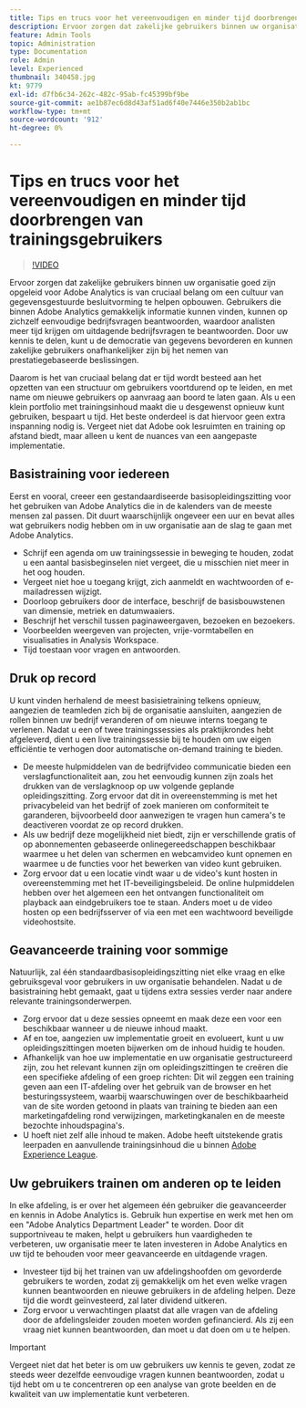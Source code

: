 ```yaml
---
title: Tips en trucs voor het vereenvoudigen en minder tijd doorbrengen van trainingsgebruikers
description: Ervoor zorgen dat zakelijke gebruikers binnen uw organisatie goed zijn opgeleid voor Adobe Analytics is van cruciaal belang om een cultuur van gegevensgestuurde besluitvorming te helpen opbouwen. Gebruikers die binnen Adobe Analytics gemakkelijk informatie kunnen vinden, kunnen op zichzelf eenvoudige bedrijfsvragen beantwoorden, waardoor analisten meer tijd krijgen om uitdagende bedrijfsvragen te beantwoorden. Door uw kennis te delen, kunt u de democratie van gegevens bevorderen en kunnen zakelijke gebruikers onafhankelijker zijn bij het nemen van prestatiegebaseerde beslissingen.
feature: Admin Tools
topic: Administration
type: Documentation
role: Admin
level: Experienced
thumbnail: 340458.jpg
kt: 9779
exl-id: d7fb6c34-262c-482c-95ab-fc45399bf9be
source-git-commit: ae1b87ec6d8d43af51ad6f40e7446e350b2ab1bc
workflow-type: tm+mt
source-wordcount: '912'
ht-degree: 0%

---
```


# Tips en trucs voor het vereenvoudigen en minder tijd doorbrengen van trainingsgebruikers

>[!VIDEO](https://video.tv.adobe.com/v/340458/?quality=12&learn=on)

Ervoor zorgen dat zakelijke gebruikers binnen uw organisatie goed zijn opgeleid voor Adobe Analytics is van cruciaal belang om een cultuur van gegevensgestuurde besluitvorming te helpen opbouwen. Gebruikers die binnen Adobe Analytics gemakkelijk informatie kunnen vinden, kunnen op zichzelf eenvoudige bedrijfsvragen beantwoorden, waardoor analisten meer tijd krijgen om uitdagende bedrijfsvragen te beantwoorden. Door uw kennis te delen, kunt u de democratie van gegevens bevorderen en kunnen zakelijke gebruikers onafhankelijker zijn bij het nemen van prestatiegebaseerde beslissingen.

Daarom is het van cruciaal belang dat er tijd wordt besteed aan het opzetten van een structuur om gebruikers voortdurend op te leiden, en met name om nieuwe gebruikers op aanvraag aan boord te laten gaan. Als u een klein portfolio met trainingsinhoud maakt die u desgewenst opnieuw kunt gebruiken, bespaart u tijd. Het beste onderdeel is dat hiervoor geen extra inspanning nodig is. Vergeet niet dat Adobe ook lesruimten en training op afstand biedt, maar alleen u kent de nuances van een aangepaste implementatie.


## Basistraining voor iedereen

Eerst en vooral, creeer een gestandaardiseerde basisopleidingszitting voor het gebruiken van Adobe Analytics die in de kalenders van de meeste mensen zal passen. Dit duurt waarschijnlijk ongeveer een uur en bevat alles wat gebruikers nodig hebben om in uw organisatie aan de slag te gaan met Adobe Analytics.

* Schrijf een agenda om uw trainingssessie in beweging te houden, zodat u een aantal basisbeginselen niet vergeet, die u misschien niet meer in het oog houden.
* Vergeet niet hoe u toegang krijgt, zich aanmeldt en wachtwoorden of e-mailadressen wijzigt.
* Doorloop gebruikers door de interface, beschrijf de basisbouwstenen van dimensie, metriek en datumwaaiers.
* Beschrijf het verschil tussen paginaweergaven, bezoeken en bezoekers.
* Voorbeelden weergeven van projecten, vrije-vormtabellen en visualisaties in Analysis Workspace.
* Tijd toestaan voor vragen en antwoorden.

## Druk op record

U kunt vinden herhalend de meest basisietraining telkens opnieuw, aangezien de teamleden zich bij de organisatie aansluiten, aangezien de rollen binnen uw bedrijf veranderen of om nieuwe interns toegang te verlenen. Nadat u een of twee trainingssessies als praktijkrondes hebt afgeleverd, dient u een live trainingssessie bij te houden om uw eigen efficiëntie te verhogen door automatische on-demand training te bieden.

* De meeste hulpmiddelen van de bedrijfvideo communicatie bieden een verslagfunctionaliteit aan, zou het eenvoudig kunnen zijn zoals het drukken van de verslagknoop op uw volgende geplande opleidingszitting. Zorg ervoor dat dit in overeenstemming is met het privacybeleid van het bedrijf of zoek manieren om conformiteit te garanderen, bijvoorbeeld door aanwezigen te vragen hun camera&#39;s te deactiveren voordat ze op record drukken.
* Als uw bedrijf deze mogelijkheid niet biedt, zijn er verschillende gratis of op abonnementen gebaseerde onlinegereedschappen beschikbaar waarmee u het delen van schermen en webcamvideo kunt opnemen en waarmee u de functies voor het bewerken van video kunt gebruiken.
* Zorg ervoor dat u een locatie vindt waar u de video&#39;s kunt hosten in overeenstemming met het IT-beveiligingsbeleid. De online hulpmiddelen hebben over het algemeen een het ontvangen functionaliteit om playback aan eindgebruikers toe te staan. Anders moet u de video hosten op een bedrijfsserver of via een met een wachtwoord beveiligde videohostsite.

## Geavanceerde training voor sommige

Natuurlijk, zal één standaardbasisopleidingszitting niet elke vraag en elke gebruiksgeval voor gebruikers in uw organisatie behandelen. Nadat u de basistraining hebt gemaakt, gaat u tijdens extra sessies verder naar andere relevante trainingsonderwerpen.

* Zorg ervoor dat u deze sessies opneemt en maak deze een voor een beschikbaar wanneer u de nieuwe inhoud maakt.
* Af en toe, aangezien uw implementatie groeit en evolueert, kunt u uw opleidingszittingen moeten bijwerken om de inhoud huidig te houden.
* Afhankelijk van hoe uw implementatie en uw organisatie gestructureerd zijn, zou het relevant kunnen zijn om opleidingszittingen te creëren die een specifieke afdeling of een groep richten: Dit wil zeggen een training geven aan een IT-afdeling over het gebruik van de browser en het besturingssysteem, waarbij waarschuwingen over de beschikbaarheid van de site worden getoond in plaats van training te bieden aan een marketingafdeling rond verwijzingen, marketingkanalen en de meeste bezochte inhoudspagina&#39;s.
* U hoeft niet zelf alle inhoud te maken. Adobe heeft uitstekende gratis leerpaden en aanvullende trainingsinhoud die u binnen [Adobe Experience League](https://experienceleague.adobe.com/docs/analytics.html?lang=nl-NL).



## Uw gebruikers trainen om anderen op te leiden

In elke afdeling, is er over het algemeen één gebruiker die geavanceerder en kennis in Adobe Analytics is. Gebruik hun expertise en werk met hen om een &quot;Adobe Analytics Department Leader&quot; te worden. Door dit supportniveau te maken, helpt u gebruikers hun vaardigheden te verbeteren, uw organisatie meer te laten investeren in Adobe Analytics en uw tijd te behouden voor meer geavanceerde en uitdagende vragen.

* Investeer tijd bij het trainen van uw afdelingshoofden om gevorderde gebruikers te worden, zodat zij gemakkelijk om het even welke vragen kunnen beantwoorden en nieuwe gebruikers in de afdeling helpen. Deze tijd die wordt geïnvesteerd, zal later dividend uitkeren.
* Zorg ervoor u verwachtingen plaatst dat alle vragen van de afdeling door de afdelingsleider zouden moeten worden gefinancierd. Als zij een vraag niet kunnen beantwoorden, dan moet u dat doen om u te helpen.

>[!IMPORTANT]
>
>Vergeet niet dat het beter is om uw gebruikers uw kennis te geven, zodat ze steeds weer dezelfde eenvoudige vragen kunnen beantwoorden, zodat u tijd hebt om u te concentreren op een analyse van grote beelden en de kwaliteit van uw implementatie kunt verbeteren.
